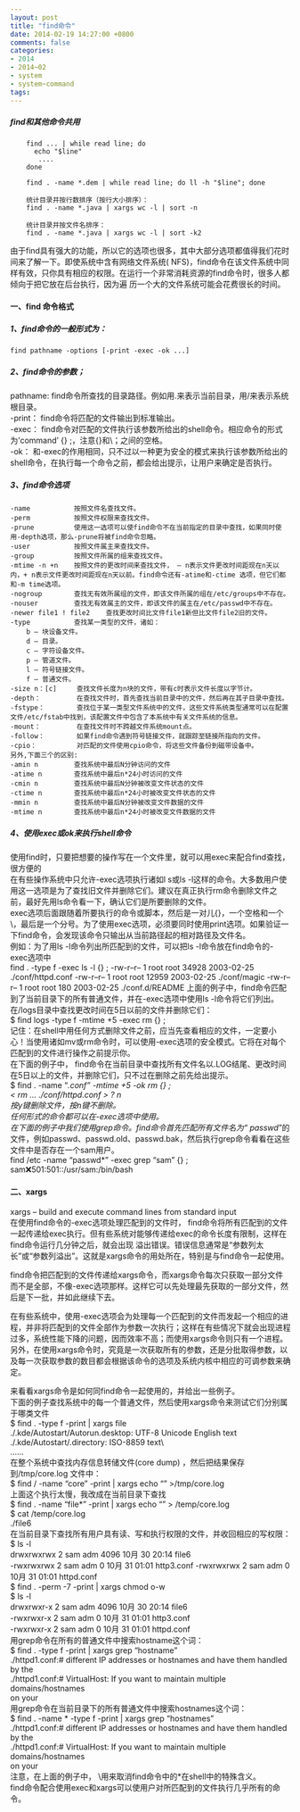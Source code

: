 ```yaml
---
layout: post
title: "find命令"
date: 2014-02-19 14:27:00 +0800
comments: false
categories:
- 2014
- 2014~02
- system
- system~command
tags:
---
```

##### find和其他命令共用
```
	find ... | while read line; do
	  echo "$line"
	   ....
	done

	find . -name *.dem | while read line; do ll -h "$line"; done

	统计目录并按行数排序（按行大小排序）：
	find . -name *.java | xargs wc -l | sort -n

	统计目录并按文件名排序：
	find . -name *.java | xargs wc -l | sort -k2
```

 由于find具有强大的功能，所以它的选项也很多，其中大部分选项都值得我们花时间来了解一下。即使系统中含有网络文件系统( NFS)，find命令在该文件系统中同样有效，只你具有相应的权限。在运行一个非常消耗资源的find命令时，很多人都倾向于把它放在后台执行，因为遍 历一个大的文件系统可能会花费很长的时间。
#### 一、find 命令格式
##### 1、find命令的一般形式为：  
	find pathname -options [-print -exec -ok ...]
##### 2、find命令的参数； 
pathname: find命令所查找的目录路径。例如用.来表示当前目录，用/来表示系统根目录。  
-print： find命令将匹配的文件输出到标准输出。  
-exec： find命令对匹配的文件执行该参数所给出的shell命令。相应命令的形式为’command’ {} \;，注意{}和\；之间的空格。  
-ok： 和-exec的作用相同，只不过以一种更为安全的模式来执行该参数所给出的shell命令，在执行每一个命令之前，都会给出提示，让用户来确定是否执行。  
##### 3、find命令选项
```
-name			按照文件名查找文件。
-perm			按照文件权限来查找文件。
-prune			使用这一选项可以使find命令不在当前指定的目录中查找，如果同时使用-depth选项，那么-prune将被find命令忽略。
-user			按照文件属主来查找文件。
-group			按照文件所属的组来查找文件。
-mtime -n +n	按照文件的更改时间来查找文件， – n表示文件更改时间距现在n天以内，+ n表示文件更改时间距现在n天以前。find命令还有-atime和-ctime 选项，但它们都和-m time选项。
-nogroup		查找无有效所属组的文件，即该文件所属的组在/etc/groups中不存在。
-nouser			查找无有效属主的文件，即该文件的属主在/etc/passwd中不存在。
-newer file1 ! file2	查找更改时间比文件file1新但比文件file2旧的文件。
-type			查找某一类型的文件，诸如：
	b – 块设备文件。
	d – 目录。
	c – 字符设备文件。
	p – 管道文件。
	l – 符号链接文件。
	f – 普通文件。
-size n：[c]		查找文件长度为n块的文件，带有c时表示文件长度以字节计。
-depth：			在查找文件时，首先查找当前目录中的文件，然后再在其子目录中查找。
-fstype：		查找位于某一类型文件系统中的文件，这些文件系统类型通常可以在配置文件/etc/fstab中找到，该配置文件中包含了本系统中有关文件系统的信息。
-mount：			在查找文件时不跨越文件系统mount点。
-follow：		如果find命令遇到符号链接文件，就跟踪至链接所指向的文件。
-cpio：			对匹配的文件使用cpio命令，将这些文件备份到磁带设备中。
另外,下面三个的区别:
-amin n			查找系统中最后N分钟访问的文件
-atime n		查找系统中最后n*24小时访问的文件
-cmin n			查找系统中最后N分钟被改变文件状态的文件
-ctime n		查找系统中最后n*24小时被改变文件状态的文件
-mmin n			查找系统中最后N分钟被改变文件数据的文件
-mtime n		查找系统中最后n*24小时被改变文件数据的文件
```
##### 4、使用exec或ok来执行shell命令
 使用find时，只要把想要的操作写在一个文件里，就可以用exec来配合find查找，很方便的  
在有些操作系统中只允许-exec选项执行诸如l s或ls -l这样的命令。大多数用户使用这一选项是为了查找旧文件并删除它们。建议在真正执行rm命令删除文件之前，最好先用ls命令看一下，确认它们是所要删除的文件。  
exec选项后面跟随着所要执行的命令或脚本，然后是一对儿{}，一个空格和一个\，最后是一个分号。为了使用exec选项，必须要同时使用print选项。如果验证一下find命令，会发现该命令只输出从当前路径起的相对路径及文件名。  
例如：为了用ls -l命令列出所匹配到的文件，可以把ls -l命令放在find命令的-exec选项中  
find . -type f -exec ls -l {} \;
-rw-r–r– 1 root root 34928 2003-02-25 ./conf/httpd.conf
-rw-r–r– 1 root root 12959 2003-02-25 ./conf/magic
-rw-r–r– 1 root root 180 2003-02-25 ./conf.d/README
上面的例子中，find命令匹配到了当前目录下的所有普通文件，并在-exec选项中使用ls -l命令将它们列出。  
在/logs目录中查找更改时间在5日以前的文件并删除它们：  
$ find logs -type f -mtime +5 -exec rm {} \;  
记住：在shell中用任何方式删除文件之前，应当先查看相应的文件，一定要小心！当使用诸如mv或rm命令时，可以使用-exec选项的安全模式。它将在对每个匹配到的文件进行操作之前提示你。  
在下面的例子中， find命令在当前目录中查找所有文件名以.LOG结尾、更改时间在5日以上的文件，并删除它们，只不过在删除之前先给出提示。  
$ find . -name “*.conf” -mtime +5 -ok rm {} \;  
< rm … ./conf/httpd.conf > ? n  
按y键删除文件，按n键不删除。  
任何形式的命令都可以在-exec选项中使用。  
在下面的例子中我们使用grep命令。find命令首先匹配所有文件名为“ passwd*”的文件，例如passwd、passwd.old、passwd.bak，然后执行grep命令看看在这些文件中是否存在一个sam用户。  
find /etc -name “passwd*” -exec grep “sam” {} \;  
sam:x:501:501::/usr/sam:/bin/bash  

#### 二、xargs
xargs – build and execute command lines from standard input  
  在使用find命令的-exec选项处理匹配到的文件时， find命令将所有匹配到的文件一起传递给exec执行。但有些系统对能够传递给exec的命令长度有限制，这样在find命令运行几分钟之后，就会出现 溢出错误。错误信息通常是“参数列太长”或“参数列溢出”。这就是xargs命令的用处所在，特别是与find命令一起使用。

  find命令把匹配到的文件传递给xargs命令，而xargs命令每次只获取一部分文件而不是全部，不像-exec选项那样。这样它可以先处理最先获取的一部分文件，然后是下一批，并如此继续下去。

  在有些系统中，使用-exec选项会为处理每一个匹配到的文件而发起一个相应的进程，并非将匹配到的文件全部作为参数一次执行；这样在有些情况下就会出现进程过多，系统性能下降的问题，因而效率不高；而使用xargs命令则只有一个进程。另外，在使用xargs命令时，究竟是一次获取所有的参数，还是分批取得参数，以及每一次获取参数的数目都会根据该命令的选项及系统内核中相应的可调参数来确定。

来看看xargs命令是如何同find命令一起使用的，并给出一些例子。  
下面的例子查找系统中的每一个普通文件，然后使用xargs命令来测试它们分别属于哪类文件  
$ find . -type f -print | xargs file  
./.kde/Autostart/Autorun.desktop: UTF-8 Unicode English text  
./.kde/Autostart/.directory: ISO-8859 text\  
……  
在整个系统中查找内存信息转储文件(core dump) ，然后把结果保存到/tmp/core.log 文件中：  
$ find / -name “core” -print | xargs echo “” >/tmp/core.log  
上面这个执行太慢，我改成在当前目录下查找  
$ find . -name “file*” -print | xargs echo “” > /temp/core.log  
$ cat /temp/core.log  
./file6  
在当前目录下查找所有用户具有读、写和执行权限的文件，并收回相应的写权限：  
$ ls -l  
drwxrwxrwx 2 sam adm 4096 10月 30 20:14 file6  
-rwxrwxrwx 2 sam adm 0 10月 31 01:01 http3.conf 
-rwxrwxrwx 2 sam adm 0 10月 31 01:01 httpd.conf  
$ find . -perm -7 -print | xargs chmod o-w  
$ ls -l  
drwxrwxr-x 2 sam adm 4096 10月 30 20:14 file6  
-rwxrwxr-x 2 sam adm 0 10月 31 01:01 http3.conf  
-rwxrwxr-x 2 sam adm 0 10月 31 01:01 httpd.conf  
用grep命令在所有的普通文件中搜索hostname这个词：  
$ find . -type f -print | xargs grep “hostname”  
./httpd1.conf:# different IP addresses or hostnames and have them handled by the  
./httpd1.conf:# VirtualHost: If you want to maintain multiple domains/hostnames  
on your  
用grep命令在当前目录下的所有普通文件中搜索hostnames这个词：  
$ find . -name \* -type f -print | xargs grep “hostnames”  
./httpd1.conf:# different IP addresses or hostnames and have them handled by the  
./httpd1.conf:# VirtualHost: If you want to maintain multiple domains/hostnames  
on your  
注意，在上面的例子中， \用来取消find命令中的*在shell中的特殊含义。  
find命令配合使用exec和xargs可以使用户对所匹配到的文件执行几乎所有的命令。  

